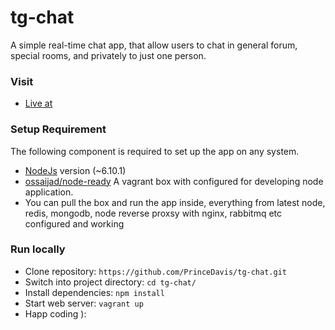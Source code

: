 # tg-chat
A simple real-time chat app, that allow users to chat in general forum, special rooms, and privately to just one person.

### Visit ###
* [Live at](https://tg-node-chat-app.herokuapp.com/)

### Setup Requirement ###
The following component is required to set up the app on any system.

* [NodeJs](https://nodejs.org/en/) version (~6.10.1)
* [ossaijad/node-ready](https://app.vagrantup.com/ossaijad/boxes/node-ready) A vagrant box with configured for developing node application.
* You can pull the box and run the app inside, everything from latest node, redis, mongodb, node reverse proxsy with nginx, rabbitmq etc configured and working

### Run locally ###

* Clone repository: `https://github.com/PrinceDavis/tg-chat.git`
* Switch into project directory: `cd tg-chat/`
* Install dependencies: `npm install`
* Start web server: `vagrant up`
* Happ coding ):


